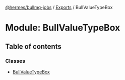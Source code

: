 [@hermes/bullmq-jobs](../README.md) / [Exports](../modules.md) / BullValueTypeBox

# Module: BullValueTypeBox

## Table of contents

### Classes

- [BullValueTypeBox](../classes/bullvaluetypebox.bullvaluetypebox-1.md)
